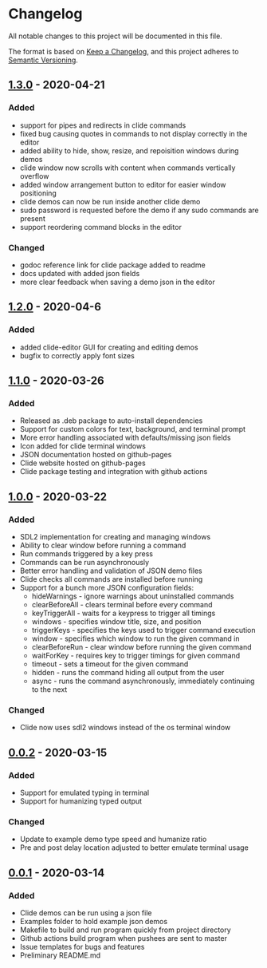 # Changelog

All notable changes to this project will be documented in this file.

The format is based on [Keep a Changelog](https://keepachangelog.com/en/1.0.0/),
and this project adheres to [Semantic Versioning](https://semver.org/spec/v2.0.0.html).

## [1.3.0] - 2020-04-21

### Added

- support for pipes and redirects in clide commands
- fixed bug causing quotes in commands to not display correctly in the editor
- added ability to hide, show, resize, and repoisition windows during demos
- clide window now scrolls with content when commands vertically overflow
- added window arrangement button to editor for easier window positioning
- clide demos can now be run inside another clide demo
- sudo password is requested before the demo if any sudo commands are present
- support reordering command blocks in the editor

### Changed

- godoc reference link for clide package added to readme
- docs updated with added json fields
- more clear feedback when saving a demo json in the editor

## [1.2.0] - 2020-04-6

### Added

- added clide-editor GUI for creating and editing demos
- bugfix to correctly apply font sizes

## [1.1.0] - 2020-03-26

### Added

- Released as .deb package to auto-install dependencies
- Support for custom colors for text, background, and terminal prompt
- More error handling associated with defaults/missing json fields
- Icon added for clide terminal windows
- JSON documentation hosted on github-pages
- Clide website hosted on github-pages
- Clide package testing and integration with github actions

## [1.0.0] - 2020-03-22

### Added

- SDL2 implementation for creating and managing windows
- Ability to clear window before running a command
- Run commands triggered by a key press
- Commands can be run asynchronously
- Better error handling and validation of JSON demo files
- Clide checks all commands are installed before running
- Support for a bunch more JSON configuration fields:
  - hideWarnings - ignore warnings about uninstalled commands
  - clearBeforeAll - clears terminal before every command
  - keyTriggerAll - waits for a keypress to trigger all timings
  - windows - specifies window title, size, and position
  - triggerKeys - specifies the keys used to trigger command execution
  - window - specifies which window to run the given command in
  - clearBeforeRun - clear window before running the given command
  - waitForKey - requires key to trigger timings for given command
  - timeout - sets a timeout for the given command
  - hidden - runs the command hiding all output from the user
  - async - runs the command asynchronously, immediately continuing to the next

### Changed

- Clide now uses sdl2 windows instead of the os terminal window

## [0.0.2] - 2020-03-15

### Added

- Support for emulated typing in terminal
- Support for humanizing typed output

### Changed

- Update to example demo type speed and humanize ratio
- Pre and post delay location adjusted to better emulate terminal usage

## [0.0.1] - 2020-03-14

### Added

- Clide demos can be run using a json file
- Examples folder to hold example json demos
- Makefile to build and run program quickly from project directory
- Github actions build program when pushees are sent to master
- Issue templates for bugs and features
- Preliminary README.md

[1.3.0]: https://github.com/mattackard/clide/compare/v1.2.0...v1.3.0
[1.2.0]: https://github.com/mattackard/clide/compare/v1.1.0...v1.2.0
[1.1.0]: https://github.com/mattackard/clide/compare/v1.0.0...v1.1.0
[1.0.0]: https://github.com/mattackard/clide/compare/v0.0.2...v1.0.0
[0.0.2]: https://github.com/mattackard/clide/compare/v0.0.1...v0.0.2
[0.0.1]: https://github.com/mattackard/clide/releases/tag/v0.0.1
